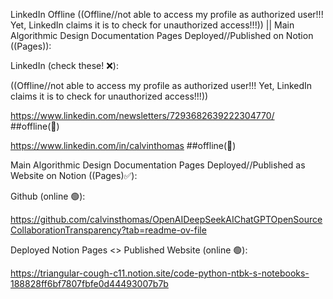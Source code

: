 LinkedIn Offline ((Offline//not able to access my profile as authorized user!!! Yet, LinkedIn claims it is to check for unauthorized access!!!)) || Main Algorithmic Design Documentation Pages Deployed//Published on Notion ((Pages)):

LinkedIn (check these! ❌):

((Offline//not able to access my profile as authorized user!!! Yet, LinkedIn claims it is to check for unauthorized access!!!))

https://www.linkedin.com/newsletters/7293682639222304770/		##offline(🔴)

https://www.linkedin.com/in/calvinthomas						##offline(🔴)

Main Algorithmic Design Documentation Pages Deployed//Published as Website on Notion ((Pages)✅):

Github (online 🟢):

https://github.com/calvinsthomas/OpenAIDeepSeekAIChatGPTOpenSourceCollaborationTransparency?tab=readme-ov-file

Deployed Notion Pages <> Published Website (online 🟢):

https://triangular-cough-c11.notion.site/code-python-ntbk-s-notebooks-188828ff6bf7807fbfe0d44493007b7b
